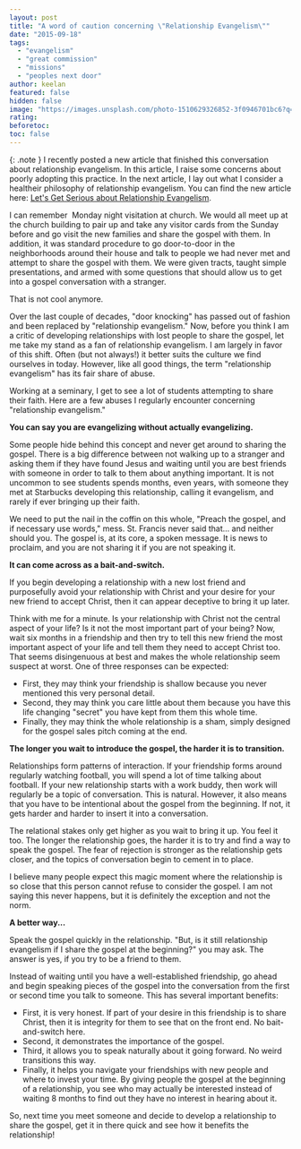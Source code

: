 ```yaml
---
layout: post
title: "A word of caution concerning \"Relationship Evangelism\""
date: "2015-09-18"
tags: 
  - "evangelism"
  - "great commission"
  - "missions"
  - "peoples next door"
author: keelan
featured: false
hidden: false
image: "https://images.unsplash.com/photo-1510629326852-3f0946701bc6?q=80&w=1975&auto=format&fit=crop&ixlib=rb-4.0.3&ixid=M3wxMjA3fDB8MHxwaG90by1wYWdlfHx8fGVufDB8fHx8fA%3D%3D"
rating:
beforetoc:
toc: false
---
```


{: .note }
I recently posted a new article that finished this conversation about relationship evangelism. In this article, I raise some concerns about poorly adopting this practice. In the next article, I lay out what I consider a healtheir philosophy of relationship evangelism. You can find the new article here: [Let's Get Serious about Relationship Evangelism](https://keelancook.com/lets-get-serious-about-relationship-evangelism).

I can remember  Monday night visitation at church. We would all meet up at the church building to pair up and take any visitor cards from the Sunday before and go visit the new families and share the gospel with them. In addition, it was standard procedure to go door-to-door in the neighborhoods around their house and talk to people we had never met and attempt to share the gospel with them. We were given tracts, taught simple presentations, and armed with some questions that should allow us to get into a gospel conversation with a stranger.

That is not cool anymore.

Over the last couple of decades, "door knocking" has passed out of fashion and been replaced by "relationship evangelism." Now, before you think I am a critic of developing relationships with lost people to share the gospel, let me take my stand as a fan of relationship evangelism. I am largely in favor of this shift. Often (but not always!) it better suits the culture we find ourselves in today. However, like all good things, the term "relationship evangelism" has its fair share of abuse.

Working at a seminary, I get to see a lot of students attempting to share their faith. Here are a few abuses I regularly encounter concerning "relationship evangelism."

**You can say you are evangelizing without actually evangelizing.**

Some people hide behind this concept and never get around to sharing the gospel. There is a big difference between not walking up to a stranger and asking them if they have found Jesus and waiting until you are best friends with someone in order to talk to them about anything important. It is not uncommon to see students spends months, even years, with someone they met at Starbucks developing this relationship, calling it evangelism, and rarely if ever bringing up their faith.

We need to put the nail in the coffin on this whole, "Preach the gospel, and if necessary use words," mess. St. Francis never said that... and neither should you. The gospel is, at its core, a spoken message. It is news to proclaim, and you are not sharing it if you are not speaking it.

**It can come across as a bait-and-switch.**

If you begin developing a relationship with a new lost friend and purposefully avoid your relationship with Christ and your desire for your new friend to accept Christ, then it can appear deceptive to bring it up later.

Think with me for a minute. Is your relationship with Christ not the central aspect of your life? Is it not the most important part of your being? Now, wait six months in a friendship and then try to tell this new friend the most important aspect of your life and tell them they need to accept Christ too. That seems disingenuous at best and makes the whole relationship seem suspect at worst. One of three responses can be expected:

- First, they may think your friendship is shallow because you never mentioned this very personal detail.
- Second, they may think you care little about them because you have this life changing "secret" you have kept from them this whole time.
- Finally, they may think the whole relationship is a sham, simply designed for the gospel sales pitch coming at the end.

**The longer you wait to introduce the gospel, the harder it is to transition.**

Relationships form patterns of interaction. If your friendship forms around regularly watching football, you will spend a lot of time talking about football. If your new relationship starts with a work buddy, then work will regularly be a topic of conversation. This is natural. However, it also means that you have to be intentional about the gospel from the beginning. If not, it gets harder and harder to insert it into a conversation.

The relational stakes only get higher as you wait to bring it up. You feel it too. The longer the relationship goes, the harder it is to try and find a way to speak the gospel. The fear of rejection is stronger as the relationship gets closer, and the topics of conversation begin to cement in to place.

I believe many people expect this magic moment where the relationship is so close that this person cannot refuse to consider the gospel. I am not saying this never happens, but it is definitely the exception and not the norm.

**A better way...**

Speak the gospel quickly in the relationship. "But, is it still relationship evangelism if I share the gospel at the beginning?" you may ask. The answer is yes, if you try to be a friend to them.

Instead of waiting until you have a well-established friendship, go ahead and begin speaking pieces of the gospel into the conversation from the first or second time you talk to someone. This has several important benefits:

- First, it is very honest. If part of your desire in this friendship is to share Christ, then it is integrity for them to see that on the front end. No bait-and-switch here.
- Second, it demonstrates the importance of the gospel.
- Third, it allows you to speak naturally about it going forward. No weird transitions this way.
- Finally, it helps you navigate your friendships with new people and where to invest your time. By giving people the gospel at the beginning of a relationship, you see who may actually be interested instead of waiting 8 months to find out they have no interest in hearing about it.

So, next time you meet someone and decide to develop a relationship to share the gospel, get it in there quick and see how it benefits the relationship!
